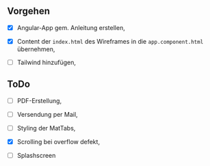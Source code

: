 ## Vorgehen
- [x] Angular-App gem. Anleitung erstellen,
- [x] Content der `index.html` des Wireframes in die `app.component.html` übernehmen,
- [ ] Tailwind hinzufügen,


## ToDo
- [ ] PDF-Erstellung,
- [ ] Versendung per Mail,

- [ ] Styling der MatTabs,
- [x] Scrolling bei overflow defekt,
- [ ] Splashscreen
